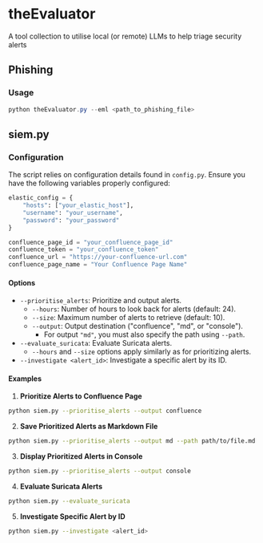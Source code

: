 # theEvaluator

A tool collection to utilise local (or remote) LLMs to help triage security alerts

## Phishing
### Usage
```powershell
python theEvaluator.py --eml <path_to_phishing_file>
```

## siem.py
### Configuration

The script relies on configuration details found in `config.py`. Ensure you have the following
variables properly configured:

```python
elastic_config = {
    "hosts": ["your_elastic_host"],
    "username": "your_username",
    "password": "your_password"
}

confluence_page_id = "your_confluence_page_id"
confluence_token = "your_confluence_token"
confluence_url = "https://your-confluence-url.com"
confluence_page_name = "Your Confluence Page Name"
```
#### Options

- `--prioritise_alerts`: Prioritize and output alerts.
  - `--hours`: Number of hours to look back for alerts (default: 24).
  - `--size`: Maximum number of alerts to retrieve (default: 10).
  - `--output`: Output destination ("confluence", "md", or "console").
    - For output `"md"`, you must also specify the path using `--path`.
- `--evaluate_suricata`: Evaluate Suricata alerts.
  - `--hours` and `--size` options apply similarly as for prioritizing alerts.
- `--investigate <alert_id>`: Investigate a specific alert by its ID.
#### Examples

1. **Prioritize Alerts to Confluence Page**

```bash
python siem.py --prioritise_alerts --output confluence
```

2. **Save Prioritized Alerts as Markdown File**

```bash
python siem.py --prioritise_alerts --output md --path path/to/file.md
```

3. **Display Prioritized Alerts in Console**

```bash
python siem.py --prioritise_alerts --output console
```

4. **Evaluate Suricata Alerts**

```bash
python siem.py --evaluate_suricata
```

5. **Investigate Specific Alert by ID**

```bash
python siem.py --investigate <alert_id>
```
